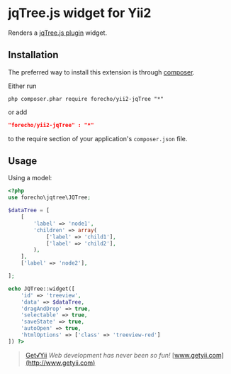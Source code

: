 jqTree.js widget for Yii2
============================

Renders a [jqTree.js plugin](https://github.com/mbraak/jqTree) widget.

Installation
------------
The preferred way to install this extension is through [composer](http://getcomposer.org/download/).

Either run

```
php composer.phar require forecho/yii2-jqTree "*"
```
or add

```json
"forecho/yii2-jqTree" : "*"
```

to the require section of your application's `composer.json` file.

Usage
-----
Using a model:

```php
<?php
use forecho\jqtree\JQTree;

$dataTree = [
    [
        'label' => 'node1',
        'children' => array(
            ['label' => 'child1'],
            ['label' => 'child2'],
        ),
    ],
    ['label' => 'node2'],

];

echo JQTree::widget([
    'id' => 'treeview',
    'data' => $dataTree,
    'dragAndDrop' => true,
    'selectable' => true,
    'saveState' => true,
    'autoOpen' => true,
    'htmlOptions' => ['class' => 'treeview-red']
]) ?>
```

> [Get√Yii](http://www.getyii.com)
<i>Web development has never been so fun!</i>
[www.getyii.com](http://www.getyii.com)